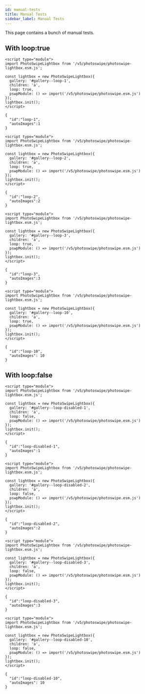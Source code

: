 ```yaml
---
id: manual-tests
title: Manual Tests
sidebar_label: Manual Tests
---
```


This page contains a bunch of manual tests.


## With loop:true

<!-- PhotoSwipe example block START -->
<div class="pswp-example">

```pswp_example html
<script type="module">
import PhotoSwipeLightbox from '/v5/photoswipe/photoswipe-lightbox.esm.js';

const lightbox = new PhotoSwipeLightbox({
  gallery: '#gallery--loop-1',
  children: 'a',
  loop: true,
  pswpModule: () => import('/v5/photoswipe/photoswipe.esm.js')
});
lightbox.init();
</script>
```

```pswp_example gallery
{ 
  "id":"loop-1",
  "autoImages":1
}
```

</div> 
<!-- PhotoSwipe example block END -->



<!-- PhotoSwipe example block START -->
<div class="pswp-example">

```pswp_example html
<script type="module">
import PhotoSwipeLightbox from '/v5/photoswipe/photoswipe-lightbox.esm.js';

const lightbox = new PhotoSwipeLightbox({
  gallery: '#gallery--loop-2',
  children: 'a',
  loop: true,
  pswpModule: () => import('/v5/photoswipe/photoswipe.esm.js')
});
lightbox.init();
</script>
```

```pswp_example gallery
{ 
  "id":"loop-2",
  "autoImages":2
}
```

</div> 
<!-- PhotoSwipe example block END -->


<!-- PhotoSwipe example block START -->
<div class="pswp-example">

```pswp_example html
<script type="module">
import PhotoSwipeLightbox from '/v5/photoswipe/photoswipe-lightbox.esm.js';

const lightbox = new PhotoSwipeLightbox({
  gallery: '#gallery--loop-3',
  children: 'a',
  loop: true,
  pswpModule: () => import('/v5/photoswipe/photoswipe.esm.js')
});
lightbox.init();
</script>
```

```pswp_example gallery
{ 
  "id":"loop-3",
  "autoImages":3
}
```

</div> 
<!-- PhotoSwipe example block END -->



<!-- PhotoSwipe example block START -->
<div class="pswp-example">

```pswp_example html
<script type="module">
import PhotoSwipeLightbox from '/v5/photoswipe/photoswipe-lightbox.esm.js';

const lightbox = new PhotoSwipeLightbox({
  gallery: '#gallery--loop-10',
  children: 'a',
  loop: true,
  pswpModule: () => import('/v5/photoswipe/photoswipe.esm.js')
});
lightbox.init();
</script>
```

```pswp_example gallery
{ 
  "id":"loop-10",
  "autoImages": 10
}
```

</div> 
<!-- PhotoSwipe example block END -->

## With loop:false


<!-- PhotoSwipe example block START -->
<div class="pswp-example">

```pswp_example html
<script type="module">
import PhotoSwipeLightbox from '/v5/photoswipe/photoswipe-lightbox.esm.js';

const lightbox = new PhotoSwipeLightbox({
  gallery: '#gallery--loop-disabled-1',
  children: 'a',
  loop: false,
  pswpModule: () => import('/v5/photoswipe/photoswipe.esm.js')
});
lightbox.init();
</script>
```

```pswp_example gallery
{ 
  "id":"loop-disabled-1",
  "autoImages":1
}
```

</div> 
<!-- PhotoSwipe example block END -->



<!-- PhotoSwipe example block START -->
<div class="pswp-example">

```pswp_example html
<script type="module">
import PhotoSwipeLightbox from '/v5/photoswipe/photoswipe-lightbox.esm.js';

const lightbox = new PhotoSwipeLightbox({
  gallery: '#gallery--loop-disabled-2',
  children: 'a',
  loop: false,
  pswpModule: () => import('/v5/photoswipe/photoswipe.esm.js')
});
lightbox.init();
</script>
```

```pswp_example gallery
{ 
  "id":"loop-disabled-2",
  "autoImages":2
}
```

</div> 
<!-- PhotoSwipe example block END -->


<!-- PhotoSwipe example block START -->
<div class="pswp-example">

```pswp_example html
<script type="module">
import PhotoSwipeLightbox from '/v5/photoswipe/photoswipe-lightbox.esm.js';

const lightbox = new PhotoSwipeLightbox({
  gallery: '#gallery--loop-disabled-3',
  children: 'a',
  loop: false,
  pswpModule: () => import('/v5/photoswipe/photoswipe.esm.js')
});
lightbox.init();
</script>
```

```pswp_example gallery
{ 
  "id":"loop-disabled-3",
  "autoImages":3
}
```

</div> 
<!-- PhotoSwipe example block END -->



<!-- PhotoSwipe example block START -->
<div class="pswp-example">

```pswp_example html
<script type="module">
import PhotoSwipeLightbox from '/v5/photoswipe/photoswipe-lightbox.esm.js';

const lightbox = new PhotoSwipeLightbox({
  gallery: '#gallery--loop-disabled-10',
  children: 'a',
  loop: false,
  pswpModule: () => import('/v5/photoswipe/photoswipe.esm.js')
});
lightbox.init();
</script>
```

```pswp_example gallery
{ 
  "id":"loop-disabled-10",
  "autoImages": 10
}
```

</div> 
<!-- PhotoSwipe example block END -->